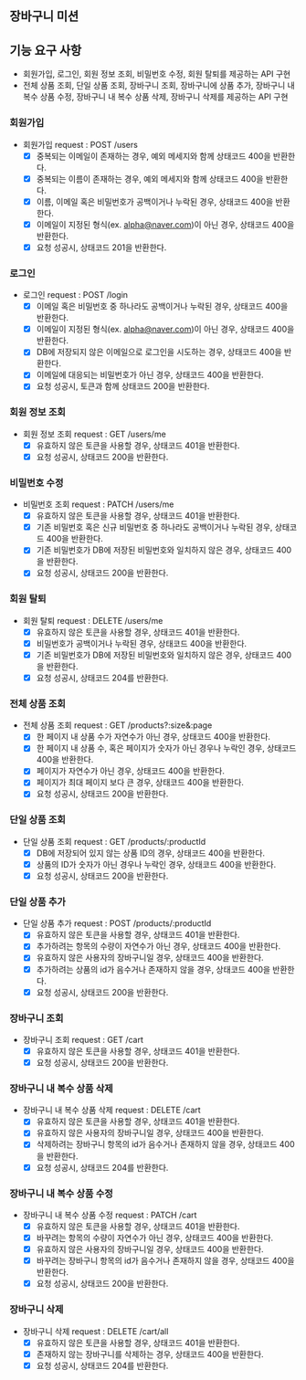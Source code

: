 ## 장바구니 미션

## 기능 요구 사항

- 회원가입, 로그인, 회원 정보 조회, 비밀번호 수정, 회원 탈퇴를 제공하는 API 구현
- 전체 상품 조회, 단일 상품 조회, 장바구니 조회, 장바구니에 상품 추가, 장바구니 내 복수 상품 수정, 장바구니 내 복수 상품 삭제, 장바구니 삭제를 제공하는 API 구현

### 회원가입

- 회원가입 request : POST /users
    - [x] 중복되는 이메일이 존재하는 경우, 예외 메세지와 함께 상태코드 400을 반환한다.
    - [x] 중복되는 이름이 존재하는 경우, 예외 메세지와 함께 상태코드 400을 반환한다.
    - [x] 이름, 이메일 혹은 비밀번호가 공백이거나 누락된 경우, 상태코드 400을 반환한다.
    - [x] 이메일이 지정된 형식(ex. alpha@naver.com)이 아닌 경우, 상태코드 400을 반환한다.
    - [x] 요청 성공시, 상태코드 201을 반환한다.

### 로그인

- 로그인 request : POST /login
    - [x] 이메일 혹은 비밀번호 중 하나라도 공백이거나 누락된 경우, 상태코드 400을 반환한다.
    - [x] 이메일이 지정된 형식(ex. alpha@naver.com)이 아닌 경우, 상태코드 400을 반환한다.
    - [x] DB에 저장되지 않은 이메일으로 로그인을 시도하는 경우, 상태코드 400을 반환한다.
    - [x] 이메일에 대응되는 비밀번호가 아닌 경우, 상태코드 400을 반환한다.
    - [x] 요청 성공시, 토큰과 함께 상태코드 200을 반환한다.

### 회원 정보 조회

- 회원 정보 조회 request : GET /users/me
    - [x] 유효하지 않은 토큰을 사용할 경우, 상태코드 401을 반환한다.
    - [x] 요청 성공시, 상태코드 200을 반환한다.

### 비밀번호 수정

- 비밀번호 조회 request : PATCH /users/me
    - [x] 유효하지 않은 토큰을 사용할 경우, 상태코드 401을 반환한다.
    - [x] 기존 비밀번호 혹은 신규 비밀번호 중 하나라도 공백이거나 누락된 경우, 상태코드 400을 반환한다.
    - [x] 기존 비밀번호가 DB에 저장된 비밀번호와 일치하지 않은 경우, 상태코드 400을 반환한다.
    - [x] 요청 성공시, 상태코드 200을 반환한다.

### 회원 탈퇴

- 회원 탈퇴 request : DELETE /users/me
    - [x] 유효하지 않은 토큰을 사용할 경우, 상태코드 401을 반환한다.
    - [x] 비밀번호가 공백이거나 누락된 경우, 상태코드 400을 반환한다.
    - [x] 기존 비밀번호가 DB에 저장된 비밀번호와 일치하지 않은 경우, 상태코드 400을 반환한다.
    - [x] 요청 성공시, 상태코드 204를 반환한다.

### 전체 상품 조회

- 전체 상품 조회 request : GET /products?:size&:page
    - [x] 한 페이지 내 상품 수가 자연수가 아닌 경우, 상태코드 400을 반환한다.
    - [x] 한 페이지 내 상품 수, 혹은 페이지가 숫자가 아닌 경우나 누락인 경우, 상태코드 400을 반환한다.
    - [x] 페이지가 자연수가 아닌 경우, 상태코드 400을 반환한다.
    - [x] 페이지가 최대 페이지 보다 큰 경우, 상태코드 400을 반환한다.
    - [x] 요청 성공시, 상태코드 200을 반환한다.

### 단일 상품 조회

- 단일 상품 조회 request : GET /products/:productId
    - [x] DB에 저장되어 있지 않는 상품 ID의 경우, 상태코드 400을 반환한다.
    - [x] 상품의 ID가 숫자가 아닌 경우나 누락인 경우, 상태코드 400을 반환한다.
    - [x] 요청 성공시, 상태코드 200을 반환한다.

### 단일 상품 추가

- 단일 상품 추가 request : POST /products/:productId
    - [x] 유효하지 않은 토큰을 사용할 경우, 상태코드 401을 반환한다.
    - [x] 추가하려는 항목의 수량이 자연수가 아닌 경우, 상태코드 400을 반환한다.
    - [x] 유효하지 않은 사용자의 장바구니일 경우, 상태코드 400을 반환한다.
    - [x] 추가하려는 상품의 id가 음수거나 존재하지 않을 경우, 상태코드 400을 반환한다.
    - [x] 요청 성공시, 상태코드 200을 반환한다.

### 장바구니 조회

- 장바구니 조회 request : GET /cart
    - [x] 유효하지 않은 토큰을 사용할 경우, 상태코드 401을 반환한다.
    - [x] 요청 성공시, 상태코드 200을 반환한다.

### 장바구니 내 복수 상품 삭제

- 장바구니 내 복수 상품 삭제 request : DELETE /cart
    - [x] 유효하지 않은 토큰을 사용할 경우, 상태코드 401을 반환한다.
    - [x] 유효하지 않은 사용자의 장바구니일 경우, 상태코드 400을 반환한다.
    - [x] 삭제하려는 장바구니 항목의 id가 음수거나 존재하지 않을 경우, 상태코드 400을 반환한다.
    - [x] 요청 성공시, 상태코드 204를 반환한다.

### 장바구니 내 복수 상품 수정

- 장바구니 내 복수 상품 수정 request : PATCH /cart
    - [x] 유효하지 않은 토큰을 사용할 경우, 상태코드 401을 반환한다.
    - [x] 바꾸려는 항목의 수량이 자연수가 아닌 경우, 상태코드 400을 반환한다.
    - [x] 유효하지 않은 사용자의 장바구니일 경우, 상태코드 400을 반환한다.
    - [x] 바꾸려는 장바구니 항목의 id가 음수거나 존재하지 않을 경우, 상태코드 400을 반환한다.
    - [x] 요청 성공시, 상태코드 200을 반환한다.

### 장바구니 삭제

- 장바구니 삭제 request : DELETE /cart/all
    - [x] 유효하지 않은 토큰을 사용할 경우, 상태코드 401을 반환한다.
    - [x] 존재하지 않는 장바구니를 삭제하는 경우, 상태코드 400을 반환한다.
    - [x] 요청 성공시, 상태코드 204를 반환한다.
